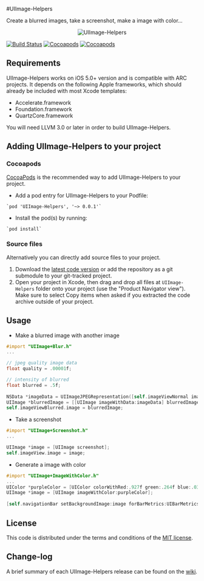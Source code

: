 #UIImage-Helpers

Create a blurred images, take a screenshot, make a image with color...

<p align="center">
  <img src="http://s29.postimg.org/4hyj664yv/UIImage_Helpers.png" alt="UIImage-Helpers" title="UIImage-Helpers">
</p>

[![Build Status](https://api.travis-ci.org/NZN/UIImage-Helpers.png)](https://api.travis-ci.org/NZN/UIImage-Helpers.png)
[![Cocoapods](https://cocoapod-badges.herokuapp.com/v/UIImage-Helpers/badge.png)](http://beta.cocoapods.org/?q=UIImage-Helpers)
[![Cocoapods](https://cocoapod-badges.herokuapp.com/p/UIImage-Helpers/badge.png)](http://beta.cocoapods.org/?q=UIImage-Helpers)

## Requirements

UIImage-Helpers works on iOS 5.0+ version and is compatible with ARC projects. It depends on the following Apple frameworks, which should already be included with most Xcode templates:

* Accelerate.framework
* Foundation.framework
* QuartzCore.framework

You will need LLVM 3.0 or later in order to build UIImage-Helpers.

## Adding UIImage-Helpers to your project

### Cocoapods

[CocoaPods](http://cocoapods.org) is the recommended way to add UIImage-Helpers to your project.

* Add a pod entry for UIImage-Helpers to your Podfile:

```
`pod 'UIImage-Helpers', '~> 0.0.1'`
```

* Install the pod(s) by running:

```
`pod install`
```

### Source files

Alternatively you can directly add source files to your project.

1. Download the [latest code version](https://github.com/NZN/UIImage-Helpers/archive/master.zip) or add the repository as a git submodule to your git-tracked project.
2. Open your project in Xcode, then drag and drop all files at `UIImage-Helpers` folder onto your project (use the "Product Navigator view"). Make sure to select Copy items when asked if you extracted the code archive outside of your project.

## Usage

* Make a blurred image with another image

```objective-c
#import "UIImage+Blur.h"
...

// jpeg quality image data
float quality = .00001f;

// intensity of blurred
float blurred = .5f;
    
NSData *imageData = UIImageJPEGRepresentation([self.imageViewNormal image], quality);
UIImage *blurredImage = [[UIImage imageWithData:imageData] blurredImage:blurred];
self.imageViewBlurred.image = blurredImage;
```

* Take a screenshot

```objective-c
#import "UIImage+Screenshot.h"
...

UIImage *image = [UIImage screenshot];
self.imageView.image = image;
```

* Generate a image with color

```objective-c
#import "UIImage+ImageWithColor.h"
...
UIColor *purpleColor = [UIColor colorWithRed:.927f green:.264f blue:.03f alpha:1];
UIImage *image = [UIImage imageWithColor:purpleColor];
    
[self.navigationBar setBackgroundImage:image forBarMetrics:UIBarMetricsDefault];
```

## License

This code is distributed under the terms and conditions of the [MIT license](LICENSE).

## Change-log

A brief summary of each UIImage-Helpers release can be found on the [wiki](https://github.com/NZN/UIImage-Helpers/wiki/Change-log).